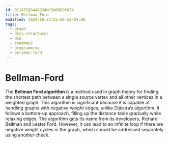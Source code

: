 ```yaml
---
id: 01JATSQD447DJ4NC5W6RDD5674
title: Bellman-Ford
modified: 2024-10-22T15:08:52-04:00
tags:
  - graph
  - data-structures
  - dsa
  - roadmaps
  - programming
  - bellman-ford
---
```

# Bellman-Ford

The **Bellman Ford algorithm** is a method used in graph theory for finding the shortest path between a single source vertex and all other vertices in a weighted graph. This algorithm is significant because it is capable of handling graphs with negative weight edges, unlike Dijkstra’s algorithm. It follows a bottom-up approach, filling up the distance table gradually while relaxing edges. The algorithm gets its name from its developers, Richard Bellman and Lester Ford. However, it can lead to an infinite loop if there are negative weight cycles in the graph, which should be addressed separately using another check.